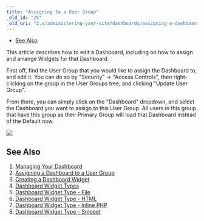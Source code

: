 ```yaml
---
title: "Assigning to a User Group"
_old_id: "25"
_old_uri: "2.x/administering-your-site/dashboards/assigning-a-dashboard-to-a-user-group"
---
```


- [See Also](#see-also)



This article describes how to edit a Dashboard, including on how to assign and arrange Widgets for that Dashboard.

First off, find the User Group that you would like to assign the Dashboard to, and edit it. You can do so by "Security" -> "Access Controls", then right-clicking on the group in the User Groups tree, and clicking "Update User Group".

From there, you can simply click on the "Dashboard" dropdown, and select the Dashboard you want to assign to this User Group. All users in this group that have this group as their Primary Group will load that Dashboard instead of the Default now.

![](/download/attachments/35586562/dashboard-assign.png?version=1&modificationDate=1315431845000)

## See Also

1. [Managing Your Dashboard](administering-your-site/dashboards/managing-your-dashboard)
2. [Assigning a Dashboard to a User Group](administering-your-site/dashboards/assigning-a-dashboard-to-a-user-group)
3. [Creating a Dashboard Widget](administering-your-site/dashboards/creating-a-dashboard-widget)
4. [Dashboard Widget Types](administering-your-site/dashboards/dashboard-widget-types)
  1. [Dashboard Widget Type - File](administering-your-site/dashboards/dashboard-widget-types/dashboard-widget-type-file)
  2. [Dashboard Widget Type - HTML](administering-your-site/dashboards/dashboard-widget-types/dashboard-widget-type-html)
  3. [Dashboard Widget Type - Inline PHP](administering-your-site/dashboards/dashboard-widget-types/dashboard-widget-type-inline-php)
  4. [Dashboard Widget Type - Snippet](administering-your-site/dashboards/dashboard-widget-types/dashboard-widget-type-snippet)
